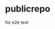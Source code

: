 # publicrepo
for e2e test






















































































































































































































































































































































































































































































































































































































































































































































































































































































































































































































































































































































































































































































































































































































































































































































































































































































































































































































































































































































































































































































































































































































































































































































































































































































































































































































